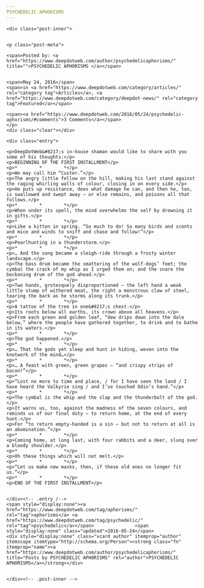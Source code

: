 ```yaml
---
PSYCHEDELIC APHORISMS
---
```

<article class="post-listing post-14131 post type-post status-publish format-standard has-post-thumbnail hentry category-deepdot-news tag-aphorisms tag-psychedelic">
    
    <div class="post-inner">
    
    
    <p class="post-meta">
    
    <span>Posted by: <a href="https://www.deepdotweb.com/author/psychedelicaphorisms/" title="">PSYCHEDELIC APHORISMS </a></span>
    
    
    <span>May 24, 2016</span>
    <span>in <a href="https://www.deepdotweb.com/category/articles/" rel="category tag">Articles</a>, <a href="https://www.deepdotweb.com/category/deepdot-news/" rel="category tag">Featured</a></span>
    
    <span><a href="https://www.deepdotweb.com/2016/05/24/psychedelic-aphorisms/#comments">3 Comments</a></span>
    </p>
    <div class="clear"></div>
    
    <div class="entry">
    
    <p>DeepDotWeb&#8217;s in-house shaman would like to share with you some of his thoughts:</p>
    <p>BEGINNING OF THE FIRST INSTALLMENT</p>
    <p>*        *        *</p>
    <p>We may call him “Custer.”</p>
    <p>The angry little fellow on the hill, making his last stand against the raging whirling walls of colour, closing in on every side.</p>
    <p>He puts up resistance, does what damage he can, and then he, too, is swallowed and swept away – or else remains, and poisons all that follows.</p>
    <p>*        *        *</p>
    <p>When under its spell, the mind overwhelms the self by drowning it in gifts.</p>
    <p>*        *        *</p>
    <p>Like a kitten in spring. “So much to do! So many birds and scents and mice and winds to sniff and chase and follow!”</p>
    <p>*        *        *</p>
    <p>Pearlhunting in a thunderstorm.</p>
    <p>*        *        *</p>
    <p>… And the song became a sleigh-ride through a frosty winter landscape.</p>
    <p>The bass drum became the smattering of the wolf-dogs’ feet; the cymbal the crack of my whip as I urged them on; and the snare the beckoning drum of the god ahead.</p>
    <p>*        *        *</p>
    <p>Two hands, grotesquely disproportioned – the left hand a weak little stump of withered meat, the right a monstrous claw of steel, tearing the bark as he storms along its trunk.</p>
    <p>*        *        *</p>
    <p>A tattoo of the tree in one&#8217;s chest.</p>
    <p>Its roots below all earths, its crown above all heavens.</p>
    <p>From each green and golden leaf, “dew drips down into the dale below,” where the people have gathered together, to drink and to bathe in its waters.</p>
    <p>*        *        *</p>
    <p>The god happened.</p>
    <p>*        *        *</p>
    <p>… That the gods yet sleep and hunt in hiding, woven into the knotwork of the mind…</p>
    <p>*        *        *</p>
    <p>… A feast with green, green grapes – “and crispy strips of bacon!”</p>
    <p>*        *        *</p>
    <p>“Lost no more to time and place, / for I have seen the land / I have heard the Valkyrie sing / and I’ve touched Odin’s hand.”</p>
    <p>*        *        *</p>
    <p>The cymbal is the whip and the slap and the thunderbolt of the god.</p>
    <p>It warns us, too, against the madness of the seven colours, and reminds us of our final duty – to return home, at the end of every hunt.</p>
    <p>For “to return empty-handed is a sin – but not to return at all is an abomination.”</p>
    <p>*        *        *</p>
    <p>Coming home, at long last, with four rabbits and a deer, slung over a bloody shoulder.</p>
    <p>*        *        *</p>
    <p>Oh these things which will not melt.</p>
    <p>*        *        *</p>
    <p>“Let us make new masks, then, if these old ones no longer fit us.”</p>
    <p>*        *        *</p>
    <p>END OF THE FIRST INSTALLMENT</p>
    
    
    </div><!-- .entry /-->
    <span style="display:none"><a href="https://www.deepdotweb.com/tag/aphorisms/" rel="tag">aphorisms</a> <a href="https://www.deepdotweb.com/tag/psychedelic/" rel="tag">psychedelic</a></span>				<span style="display:none" class="updated">2016-05-24</span>
    <div style="display:none" class="vcard author" itemprop="author" itemscope itemtype="http://schema.org/Person"><strong class="fn" itemprop="name"><a href="https://www.deepdotweb.com/author/psychedelicaphorisms/" title="Posts by PSYCHEDELIC APHORISMS" rel="author">PSYCHEDELIC APHORISMS</a></strong></div>
    
    
    </div><!-- .post-inner -->
</article><!-- .post-listing -->

